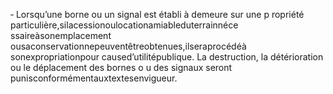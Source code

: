 ‐ Lorsqu’une borne ou un signal est établi à demeure sur une p ropriété particulière,silacessionoulocationamiableduterrainnéce ssaireàsonemplacement ousaconservationnepeuventêtreobtenues,ilseraprocédéà sonexpropriationpour caused’utilitépublique.
La destruction, la détérioration ou le déplacement des bornes o u des signaux seront punisconformémentauxtextesenvigueur.